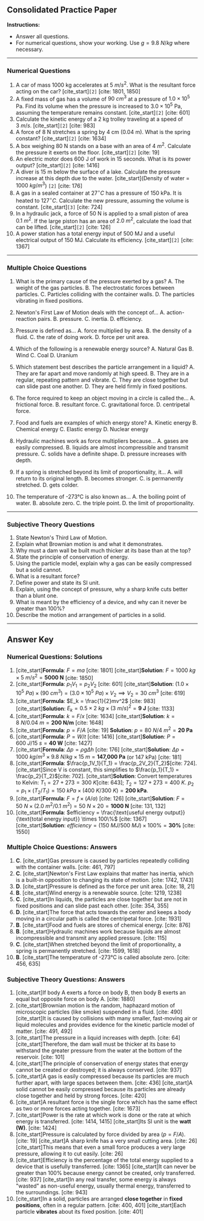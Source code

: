 ## Consolidated Practice Paper

**Instructions:**
* Answer all questions.
* For numerical questions, show your working. Use $g = 9.8~N/kg$ where necessary.

***
### **Numerical Questions**

1.  A car of mass 1000 kg accelerates at $5~m/s^2$. What is the resultant force acting on the car? [cite_start]`[2]` [cite: 1801, 1850]
2.  A fixed mass of gas has a volume of $90~cm^3$ at a pressure of $1.0 \times 10^5$ Pa. Find its volume when the pressure is increased to $3.0 \times 10^5$ Pa, assuming the temperature remains constant. [cite_start]`[2]` [cite: 601]
3.  Calculate the kinetic energy of a 2 kg trolley traveling at a speed of $3~m/s$. [cite_start]`[2]` [cite: 983]
4.  A force of 8 N stretches a spring by 4 cm (0.04 m). What is the spring constant? [cite_start]`[2]` [cite: 1634]
5.  A box weighing 80 N stands on a base with an area of $4~m^2$. Calculate the pressure it exerts on the floor. [cite_start]`[2]` [cite: 19]
6.  An electric motor does 600 J of work in 15 seconds. What is its power output? [cite_start]`[2]` [cite: 1416]
7.  A diver is 15 m below the surface of a lake. Calculate the pressure increase at this depth due to the water. [cite_start](Density of water = $1000~kg/m^3$) `[2]` [cite: 176]
8.  A gas in a sealed container at $27^{\circ}C$ has a pressure of $150$ kPa. It is heated to $127^{\circ}C$. Calculate the new pressure, assuming the volume is constant. [cite_start]`[3]` [cite: 724]
9.  In a hydraulic jack, a force of 50 N is applied to a small piston of area $0.1~m^2$. If the large piston has an area of $2.0~m^2$, calculate the load that can be lifted. [cite_start]`[2]` [cite: 126]
10. A power station has a total energy input of 500 MJ and a useful electrical output of 150 MJ. Calculate its efficiency. [cite_start]`[2]` [cite: 1367]

***
### **Multiple Choice Questions**

1.  What is the primary cause of the pressure exerted by a gas?
    A. The weight of the gas particles.
    B. The electrostatic forces between particles.
    C. Particles colliding with the container walls.
    D. The particles vibrating in fixed positions.

2.  Newton's First Law of Motion deals with the concept of...
    A. action-reaction pairs.
    B. pressure.
    C. inertia.
    D. efficiency.

3.  Pressure is defined as...
    A. force multiplied by area.
    B. the density of a fluid.
    C. the rate of doing work.
    D. force per unit area.

4.  Which of the following is a renewable energy source?
    A. Natural Gas
    B. Wind
    C. Coal
    D. Uranium

5.  Which statement best describes the particle arrangement in a liquid?
    A. They are far apart and move randomly at high speed.
    B. They are in a regular, repeating pattern and vibrate.
    C. They are close together but can slide past one another.
    D. They are held firmly in fixed positions.

6.  The force required to keep an object moving in a circle is called the...
    A. frictional force.
    B. resultant force.
    C. gravitational force.
    D. centripetal force.

7.  Food and fuels are examples of which energy store?
    A. Kinetic energy
    B. Chemical energy
    C. Elastic energy
    D. Nuclear energy

8.  Hydraulic machines work as force multipliers because...
    A. gases are easily compressed.
    B. liquids are almost incompressible and transmit pressure.
    C. solids have a definite shape.
    D. pressure increases with depth.

9.  If a spring is stretched beyond its limit of proportionality, it...
    A. will return to its original length.
    B. becomes stronger.
    C. is permanently stretched.
    D. gets colder.

10. The temperature of -273°C is also known as...
    A. the boiling point of water.
    B. absolute zero.
    C. the triple point.
    D. the limit of proportionality.

***
### **Subjective Theory Questions**

1.  State Newton's Third Law of Motion.
2.  Explain what Brownian motion is and what it demonstrates.
3.  Why must a dam wall be built much thicker at its base than at the top?
4.  State the principle of conservation of energy.
5.  Using the particle model, explain why a gas can be easily compressed but a solid cannot.
6.  What is a resultant force?
7.  Define power and state its SI unit.
8.  Explain, using the concept of pressure, why a sharp knife cuts better than a blunt one.
9.  What is meant by the efficiency of a device, and why can it never be greater than 100%?
10. Describe the motion and arrangement of particles in a solid.

---
## Answer Key

### **Numerical Questions: Solutions**

1.  [cite_start]**Formula**: $F = ma$ [cite: 1801]
    [cite_start]**Solution**: $F = 1000~kg \times 5~m/s^2 = \textbf{5000 N}$ [cite: 1850]
2.  [cite_start]**Formula**: $p_1V_1 = p_2V_2$ [cite: 601]
    [cite_start]**Solution**: $(1.0 \times 10^5~Pa) \times (90~cm^3) = (3.0 \times 10^5~Pa) \times V_2 \implies V_2 = 30~cm^3$ [cite: 619]
3.  [cite_start]**Formula**: $E_k = \frac{1}{2}mv^2$ [cite: 983]
    [cite_start]**Solution**: $E_k = 0.5 \times 2~kg \times (3~m/s)^2 = \textbf{9 J}$ [cite: 1133]
4.  [cite_start]**Formula**: $k = F/x$ [cite: 1634]
    [cite_start]**Solution**: $k = 8~N / 0.04~m = \textbf{200 N/m}$ [cite: 1648]
5.  [cite_start]**Formula**: $p = F/A$ [cite: 19]
    **Solution**: $p = 80~N / 4~m^2 = \textbf{20 Pa}$
6.  [cite_start]**Formula**: $P = W/t$ [cite: 1416]
    [cite_start]**Solution**: $P = 600~J / 15~s = \textbf{40 W}$ [cite: 1427]
7.  [cite_start]**Formula**: $\Delta p = \rho g \Delta h$ [cite: 176]
    [cite_start]**Solution**: $\Delta p = 1000~kg/m^3 \times 9.8~N/kg \times 15~m = \textbf{147,000 Pa}$ (or 147 kPa) [cite: 181]
8.  [cite_start]**Formula**: $\frac{p_1V_1}{T_1} = \frac{p_2V_2}{T_2}$[cite: 724]. [cite_start]Since V is constant, this simplifies to $\frac{p_1}{T_1} = \frac{p_2}{T_2}$[cite: 702].
    [cite_start]**Solution**: Convert temperatures to Kelvin: $T_1 = 27 + 273 = 300~K$[cite: 643]; $T_2 = 127 + 273 = 400~K$.
    $p_2 = p_1 \times (T_2/T_1) = 150~kPa \times (400~K / 300~K) = \textbf{200 kPa}$.
9.  [cite_start]**Formula**: $F = f \times (A/a)$ [cite: 126]
    [cite_start]**Solution**: $F = 50~N \times (2.0~m^2 / 0.1~m^2) = 50~N \times 20 = \textbf{1000 N}$ [cite: 131, 132]
10. [cite_start]**Formula**: $efficiency = \frac{\text{useful energy output}}{\text{total energy input}} \times 100\%$ [cite: 1367]
    [cite_start]**Solution**: $efficiency = (150~MJ / 500~MJ) \times 100\% = \textbf{30%}$ [cite: 1550]

### **Multiple Choice Questions: Answers**

1.  **C**. [cite_start]Gas pressure is caused by particles repeatedly colliding with the container walls. [cite: 461, 797]
2.  **C**. [cite_start]Newton's First Law explains that matter has inertia, which is a built-in opposition to changing its state of motion. [cite: 1742, 1743]
3.  **D**. [cite_start]Pressure is defined as the force per unit area. [cite: 18, 21]
4.  **B**. [cite_start]Wind energy is a renewable source. [cite: 1219, 1238]
5.  **C**. [cite_start]In liquids, the particles are close together but are not in fixed positions and can slide past each other. [cite: 354, 355]
6.  **D**. [cite_start]The force that acts towards the center and keeps a body moving in a circular path is called the centripetal force. [cite: 1931]
7.  **B**. [cite_start]Food and fuels are stores of chemical energy. [cite: 876]
8.  **B**. [cite_start]Hydraulic machines work because liquids are almost incompressible and transmit any applied pressure. [cite: 115]
9.  **C**. [cite_start]When stretched beyond the limit of proportionality, a spring is permanently stretched. [cite: 1599, 1618]
10. **B**. [cite_start]The temperature of -273°C is called absolute zero. [cite: 456, 635]

### **Subjective Theory Questions: Answers**

1.  [cite_start]If body A exerts a force on body B, then body B exerts an equal but opposite force on body A. [cite: 1880]
2.  [cite_start]Brownian motion is the random, haphazard motion of microscopic particles (like smoke) suspended in a fluid. [cite: 490] [cite_start]It is caused by collisions with many smaller, fast-moving air or liquid molecules and provides evidence for the kinetic particle model of matter. [cite: 491, 492]
3.  [cite_start]The pressure in a liquid increases with depth. [cite: 64] [cite_start]Therefore, the dam wall must be thicker at its base to withstand the greater pressure from the water at the bottom of the reservoir. [cite: 101]
4.  [cite_start]The principle of conservation of energy states that energy cannot be created or destroyed; it is always conserved. [cite: 937]
5.  [cite_start]A gas is easily compressed because its particles are much further apart, with large spaces between them. [cite: 436] [cite_start]A solid cannot be easily compressed because its particles are already close together and held by strong forces. [cite: 420]
6.  [cite_start]A resultant force is the single force which has the same effect as two or more forces acting together. [cite: 1673]
7.  [cite_start]Power is the rate at which work is done or the rate at which energy is transferred. [cite: 1414, 1415] [cite_start]Its SI unit is the **watt (W)**. [cite: 1424]
8.  [cite_start]Pressure is calculated by force divided by area ($p=F/A$). [cite: 19] [cite_start]A sharp knife has a very small cutting area. [cite: 26] [cite_start]This means that even a small force produces a very large pressure, allowing it to cut easily. [cite: 26]
9.  [cite_start]Efficiency is the percentage of the total energy supplied to a device that is usefully transferred. [cite: 1365] [cite_start]It can never be greater than 100% because energy cannot be created, only transferred. [cite: 937] [cite_start]In any real transfer, some energy is always "wasted" as non-useful energy, usually thermal energy, transferred to the surroundings. [cite: 943]
10. [cite_start]In a solid, particles are arranged **close together** in **fixed positions**, often in a regular pattern. [cite: 400, 401] [cite_start]Each particle **vibrates** about its fixed position. [cite: 401]